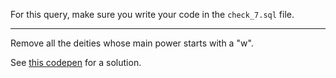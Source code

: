 
For this query, make sure you write your code in the `check_7.sql` file.

  

----------

  

Remove all the deities whose main power starts with a "w".

  

See [this codepen](https://codepen.io/ElevationPen/pen/GarMZx?editors=0010) for a solution.